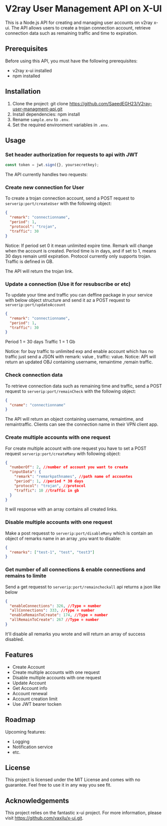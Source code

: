 # V2ray User Management API on X-UI

This is a Node.js API for creating and managing user accounts on v2ray x-ui. The API allows users to create a trojan connection account, retrieve connection data such as remaining traffic and time to expiration.

## Prerequisites

Before using this API, you must have the following prerequisites:

- v2ray x-ui installed
- npm installed

## Installation

1. Clone the project:
   git clone https://github.com/SaeedEGH23/V2ray-user-managment-api.git
2. Install dependencies:
   npm install
3. Rename `sample.env` to `.env`.
4. Set the required environment variables in `.env`.

## Usage

### Set header authorization for requests to api with JWT

```js
const token = jwt.sign({}, yoursecretkey);
```

The API currently handles two requests:

### Create new connection for User

To create a trojan connection account, send a POST request to `serverip:port/createUser` with the following object:

```json
{
  "remark": "connectionname",
  "period": 1,
  "protocol": "trojan",
  "traffic": 30
}
```

Notice: If period set 0 it mean unlimited expire time.
Remark will change when the account is created. Period time is in days, and if set to 1, means 30 days remain until expiration. Protocol currently only supports trojan. Traffic is defined in GB.

The API will return the trojan link.

### Update a connection (Use it for resubscribe or etc)

To update your time and traffic you can deffine package in your service with below object structure and send it az a POST request to `serverip:port/updateAccount`

```json
{
  "remark": "connectionname",
  "period": 1,
  "traffic": 30
}
```

Period 1 = 30 days
Traffic 1 = 1 Gb

Notice: for buy traffic to unlimited exp and enable account which has no traffic just send a JSON with remark: value , traffic: value.
Notice: API will return an updated OBJ containing username, remaintime ,remain traffic.

### Check connection data

To retrieve connection data such as remaining time and traffic, send a POST request to `serverip:port/remainCheck` with the following object:

```json
{
  "cname": "connectionname"
}
```

The API will return an object containing username, remaintime, and remaintraffic. Clients can see the connection name in their VPN client app.

### Create multiple accounts with one request

For create multiple account with one request you have to set a POST request `serverip:port/createMany` with following object:

```json
{
  "numberOf": 2, //number of account you want to create
  "inputData": {
    "remark": "remarkpathnames", //path name of accountes
    "period": 1, //period * 30 days
    "protocol": "trojan", //protocol
    "traffic": 10 //traffic in gb
  }
}
```

It will response with an array contains all created links.

### Disable multiple accounts with one request

Make a post requesst to `serverip:port/disableMany` which is contain an object of remarks name in an array ,you want to disable:

```json
{
  "remarks": ["test-1", "test", "test3"]
}
```

### Get number of all connections & enable connections and remains to limite

Send a get requesst to `serverip:port/remaincheckall` api returns a json like below

```json
{
  "enableConnections": 326, //Type = number
  "allConnections": 333, //Type = number
  "enableRemainToCreate": 174, //Type = number
  "allRemainToCreate": 267 //Type = number
}
```

It'll disable all remarks you wrote and will return an array of success disabled.

## Features

- Create Account
- Create multiple accounts with one request
- Disable multiple accounts with one request
- Update Account
- Get Account info
- Account renewal
- Account creation limit
- Use JWT bearer tocken

## Roadmap

Upcoming features:

- Logging
- Notification service
- etc.

## License

This project is licensed under the MIT License and comes with no guarantee. Feel free to use it in any way you see fit.

## Acknowledgements

This project relies on the fantastic x-ui project. For more information, please visit https://github.com/vaxilu/x-ui.git.
